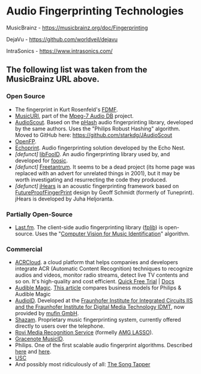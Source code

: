 # Audio Fingerprinting Technologies

MusicBrainz - https://musicbrainz.org/doc/Fingerprinting

DejaVu - https://github.com/worldveil/dejavu

IntraSonics - https://www.intrasonics.com/

## The following list was taken from the MusicBrainz URL above. 

### Open Source

- The fingerprint in Kurt Rosenfeld's [FDMF](http://www.w140.com/audio/).
- [MusicURI](https://github.com/dkourtesis/musicuri), part of the [Mpeg-7 Audio DB](http://sourceforge.net/projects/mpeg7audiodb) project.
- [AudioScout](http://code.google.com/p/audioscout/). Based on the [pHash](http://www.phash.org/) audio fingerprinting library, developed by the same authors. Uses the "Philips Robust Hashing" algorithm. Moved to GitHub here: https://github.com/starkdg/JAudioScout
- [OpenFP](http://open-fp.sourceforge.net/).
- [Echoprint](http://echoprint.me/). Audio fingerprinting solution developed by the Echo Nest.
- *[defunct]* [libFooID](http://code.google.com/p/libfooid/). An audio fingerprinting library used by, and developed for [foosic](http://www.foosic.org/).
- *[defunct]* [Freetantrum](http://sourceforge.net/projects/freetantrum). It seems to be a dead project (its home page was replaced with an advert for unrelated things in 2001), but it may be worth investigating and resurrecting the code they produced.
- *[defunct]* [jHears](http://jhears.org/) is an acoustic fingerprinting framework based on [FutureProofFingerPrint](https://musicbrainz.org/doc/Future_Proof_Fingerprint) design by Geoff Schmidt (formerly of Tuneprint). jHears is developed by Juha Heljoranta.

### Partially Open-Source

- [Last.fm](http://blog.last.fm/2010/07/09/fingerprint-api-and-app-updated). The client-side audio fingerprinting library ([fplib](https://github.com/lastfm/Fingerprinter)) is open-source. Uses the "[Computer Vision for Music Identification](http://www.cs.cmu.edu/~yke/musicretrieval/)" algorithm.

### Commercial

- [ACRCloud](http://www.acrcloud.com/). a cloud platform that helps companies and developers integrate ACR (Automatic Content Recognition) techniques to recognize audios and videos, monitor radio streams, detect live TV contents and so on. It's high-quality and cost efficient. [Quick Free Trial](https://github.com/acrcloud-demo/audio-recognition-quick-trial/) | [Docs](http://docs.acrcloud.com/)
- [Audible Magic](http://audiblemagic.com/). [This article](http://www.econtentmag.com/Articles/ArticleReader.aspx?ArticleID=4473&IssueID=128) compares business models for Philips & Audible Magic
- [AudioID](http://business.mufin.com/solutions/audioid). Developed at the [Fraunhofer Institute for Integrated Circuits IIS and the Fraunhofer Institute for Digital Media Technology IDMT](http://www.idmt.fraunhofer.de/eng/research_topics/audioid.htm), now provided by [mufin GmbH](http://www.mufin.com/).
- [Shazam](http://www.shazam.com/). Proprietary music fingerprinting system, currently offered directly to users over the telephone.
- [Rovi Media Recognition Service](http://www.rovicorp.com/products/developers/innovate/rovi_cloud_services.htm) (formelly [AMG LASSO](https://en.wikipedia.org/wiki/AMG_LASSO)).
- [Gracenote MusicID](http://www.gracenote.com/products/musicid/).
- Philips. One of the first scalable audio fingerprint algorithms. Described [here](http://ismir2002.ismir.net/proceedings/02-FP04-2.pdf) and [here](http://ict.ewi.tudelft.nl/pub/doets/paper027.pdf).
- [USC](http://spiedl.aip.org/getabs/servlet/GetabsServlet?prog=normal&id=PSISDG005242000001000055000001&idtype=cvips&gifs=yes)
- And possibly most ridiculously of all: [The Song Tapper](http://www.songtapper.com/s/tappingmain.bin)